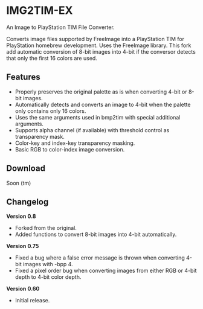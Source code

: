 # IMG2TIM-EX
An Image to PlayStation TIM File Converter.

Converts image files supported by FreeImage into a PlayStation TIM for PlayStation homebrew development. Uses the FreeImage library.
This fork add automatic conversion of 8-bit images into 4-bit if the conversor detects that only the first 16 colors are used.

## Features
* Properly preserves the original palette as is when converting 4-bit or 8-bit images.
* Automatically detects and converts an image to 4-bit when the palette only contains only 16 colors.
* Uses the same arguments used in bmp2tim with special additional arguments.
* Supports alpha channel (if available) with threshold control as transparency mask.
* Color-key and index-key transparency masking.
* Basic RGB to color-index image conversion.

## Download
Soon (tm)

## Changelog
**Version 0.8**
* Forked from the original.
* Added functions to convert 8-bit images into 4-bit automatically.

**Version 0.75**
* Fixed a bug where a false error message is thrown when converting 4-bit images with -bpp 4.
* Fixed a pixel order bug when converting images from either RGB or 4-bit depth to 4-bit color depth.

**Version 0.60**
* Initial release.
